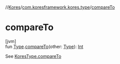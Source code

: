 //[Kores](../../index.md)/[com.koresframework.kores.type](index.md)/[compareTo](compare-to.md)

# compareTo

[jvm]\
fun [Type](https://docs.oracle.com/javase/8/docs/api/java/lang/reflect/Type.html).[compareTo](compare-to.md)(other: [Type](https://docs.oracle.com/javase/8/docs/api/java/lang/reflect/Type.html)): [Int](https://kotlinlang.org/api/latest/jvm/stdlib/kotlin/-int/index.html)

See [KoresType.compareTo](-kores-type/compare-to.md)
